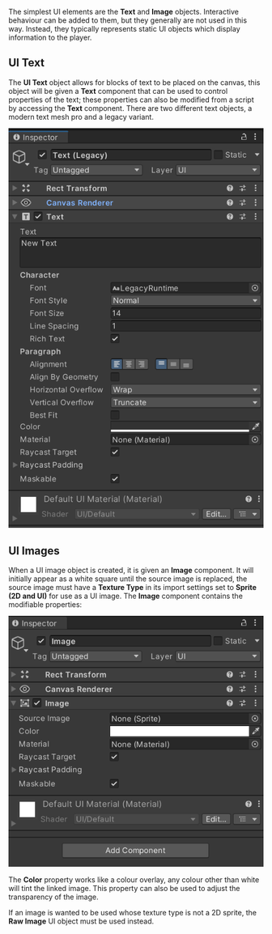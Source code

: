 The simplest UI elements are the **Text** and **Image** objects. Interactive behaviour can be added to them, but they generally are not used in this way. Instead, they typically represents static UI objects which display information to the player.

## UI Text
The **UI Text** object allows for blocks of text to be placed on the canvas, this object will be given a **Text** component that can be used to control properties of the text; these properties can also be modified from a script by accessing the **Text** component. There are two different text objects, a modern text mesh pro and a legacy variant.

![](../images/legacy_ui_text_properties.png)

## UI Images
When a UI image object is created, it is given an **Image** component. It will initially appear as a white square until the source image is replaced, the source image must have a **Texture Type** in its import settings set to **Sprite (2D and UI)** for use as a UI image. The **Image** component contains the modifiable properties:

![](../images/ui_image_default_properties.png)

The **Color** property works like a colour overlay, any colour other than white will tint the linked image. This property can also be used to adjust the transparency of the image.

If an image is wanted to be used whose texture type is not a 2D sprite, the **Raw Image** UI object must be used instead.

